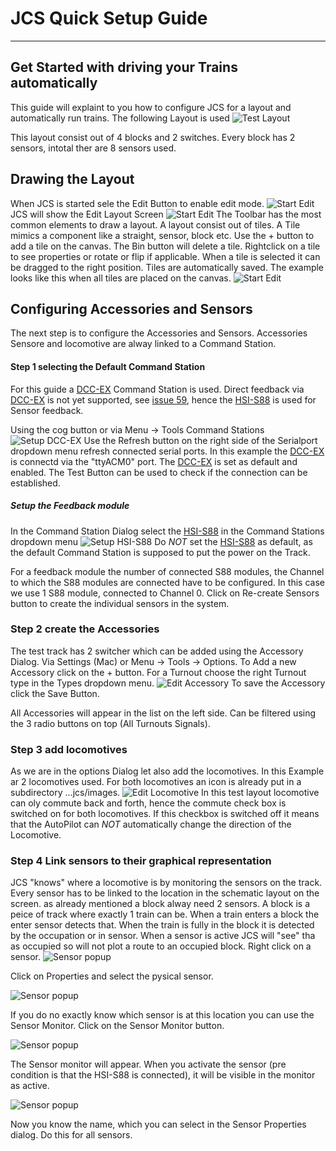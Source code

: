 # JCS Quick Setup Guide

***

## Get Started with driving your Trains automatically
This guide will explaint to you how to configure JCS for a layout
and automatically run trains. The following Layout is used
![Test Layout](assets/testlayout.png?raw=true)

This layout consist out of 4 blocks and 2 switches.
Every block has 2 sensors, intotal ther are 8 sensors used.

## Drawing the Layout

When JCS is started sele the Edit Button to enable edit mode.
![Start Edit](assets/startedit.png?raw=true)
JCS will show the Edit Layout Screen
![Start Edit](assets/layoutedittoolbar.png?raw=true)
The Toolbar has the most common elements to draw a layout. A layout consist out of tiles. A Tile mimics a component like a straight, sensor, block etc.
Use the + button to add a tile on the canvas. The Bin button will delete a tile.
Rightclick on a tile to see properties or rotate or flip if applicable.
When a tile is selected it can be dragged to the right position. Tiles are automatically saved. The example looks like this when all tiles are placed on the canvas.
![Start Edit](assets/layoutedit1.png?raw=true)

## Configuring Accessories and Sensors

The next step is to configure the Accessories and Sensors.
Accessories Sensore and locomotive are alway linked to a Command Station.
#### Step 1 selecting the Default Command Station
For this guide a [DCC-EX](https://dcc-ex.com) Command Station is used.
Direct feedback via [DCC-EX](https://dcc-ex.com) is not yet supported, see [issue 59](https://github.com/fransjacobs/model-railway/issues/59), hence the [HSI-S88](https://www.ldt-infocenter.com/dokuwiki/doku.php?id=en:hsi-88-usb) is used for Sensor feedback. 

Using the cog button or via Menu -> Tools Command Stations
![Setup DCC-EX](assets/command-station-DCC-EX.png?raw=true)
Use the Refresh button on the right side of the Serialport dropdown menu refresh
connected serial ports. In this example the [DCC-EX](https://dcc-ex.com) is connectd via the "ttyACM0" port.
The [DCC-EX](https://dcc-ex.com) is set as default and enabled.
The Test Button can be used to check if the connection can be established.
##### Setup the Feedback module
In the Command Station Dialog select the [HSI-S88](https://www.ldt-infocenter.com/dokuwiki/doku.php?id=en:hsi-88-usb) in the Command Stations dropdown menu
![Setup HSI-S88](assets/command-station-HSI-S88.png?raw=true) 
Do *NOT* set the [HSI-S88](https://www.ldt-infocenter.com/dokuwiki/doku.php?id=en:hsi-88-usb) as default, as the default Command Station is supposed to put the power on the Track.

For a feedback module the number of connected S88 modules, the Channel to which the S88 modules are connected have to be configured.
In this case we use 1 S88 module, connected to Channel 0. Click on Re-create Sensors button to create the individual sensors in the system.

### Step 2 create the Accessories 
The test track has 2 switcher which can be added using the Accessory Dialog.
Via Settings (Mac) or Menu -> Tools -> Options. To Add a new Accessory click on the + button. For a Turnout choose the right Turnout type in the Types dropdown menu. 
![Edit Accessory](assets/accessory-edit.png?raw=true)
To save the Accessory click the Save Button.

All Accessories will appear in the list on the left side. Can be filtered using the 3 radio buttons on top (All Turnouts Signals).

### Step 3 add locomotives
As we are in the options Dialog let also add the locomotives.
In this Example ar 2 locomotives used. For both locomotives an icon is already put in a subdirectory ...jcs/images. 
![Edit Locomotive](assets/locomotive-edit.png?raw=true)
In this test layout locomotive can oly commute back and forth, hence the commute check box is switched on for both locomotives. If this checkbox is switched off it means that the AutoPilot can *NOT* automatically change the direction of the Locomotive. 

### Step 4 Link sensors to their graphical representation
JCS "knows" where a locomotive is by monitoring the sensors on the track. Every sensor has to be linked to the location in the schematic layout on the screen.
as already mentioned a block alway need 2 sensors. A block is a peice of track where exactly 1 train can be. When a train enters a block the enter sensor detects that. When the train is fully in the block it is detected by the occupation or in sensor. When a sensor is active JCS will "see" tha as occupied so will not plot a route to an occupied block. Right click on a sensor.
![Sensor popup](assets/sensor-popup.png?raw=true)

Click on Properties and select the pysical sensor.

![Sensor popup](assets/select-sensor.png?raw=true)

If you do no exactly know which sensor is at this location you can use the Sensor Monitor. Click on the Sensor Monitor button.

![Sensor popup](assets/sensor-monitor-button.png?raw=true)

The Sensor monitor will appear. When you activate the sensor (pre condition is that the HSI-S88 is connected), it will be visible in the monitor as active.

![Sensor popup](assets/sensor-monitor-sensor1-active.png?raw=true)

Now you know the name, which you can select in the Sensor Properties dialog. Do this for all sensors.
